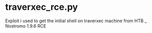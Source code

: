 # traverxec_rce.py
Exploit i used to get the initial shell on traverxec machine from HTB _ Nostromo 1.9.6 RCE
